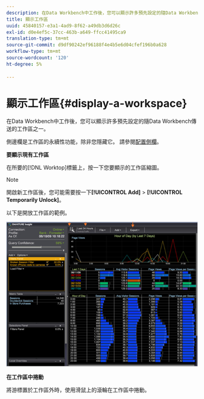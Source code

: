 ```yaml
---
description: 在Data Workbench中工作後，您可以顯示許多預先設定的隨Data Workbench傳送的工作區之一。
title: 顯示工作區
uuid: 45840157-e3a1-4ad9-8f62-a49db3d6d26c
exl-id: d0e4ef5c-37cc-463b-a649-ffcc41495ca9
translation-type: tm+mt
source-git-commit: d9df90242ef96188f4e4b5e6d04cfef196b0a628
workflow-type: tm+mt
source-wordcount: '120'
ht-degree: 5%

---
```


# 顯示工作區{#display-a-workspace}

在Data Workbench中工作後，您可以顯示許多預先設定的隨Data Workbench傳送的工作區之一。

側邊欄是工作區的永續性功能，除非您隱藏它。 請參閱[配置側欄](../../../home/c-get-started/c-config-sidebar.md#concept-41db771b302e43018e5a9daa40b397e6)。

**要顯示現有工作區**

在所要的[!DNL Worktop]標籤上，按一下您要顯示的工作區縮圖。

>[!NOTE]
>
>開啟新工作區後，您可能需要按一下&#x200B;**[!UICONTROL Add]** > **[!UICONTROL Temporarily Unlock]**。

以下是開放工作區的範例。

![](assets/client-dis.png)

**在工作區中捲動**

將游標置於工作區外時，使用滑鼠上的滾輪在工作區中捲動。
